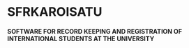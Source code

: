 # SFRKAROISATU
#### SOFTWARE FOR RECORD KEEPING AND REGISTRATION OF INTERNATIONAL STUDENTS AT THE UNIVERSITY
